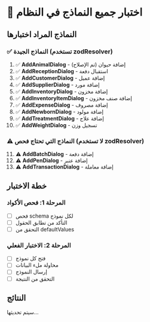 # 🧪 اختبار جميع النماذج في النظام

## النماذج المراد اختبارها

### ✅ النماذج الجيدة (تستخدم zodResolver)
1. ✅ **AddAnimalDialog** - إضافة حيوان (تم الإصلاح)
2. ✅ **AddReceptionDialog** - استقبال دفعة
3. ✅ **AddCustomerDialog** - إضافة عميل
4. ✅ **AddSupplierDialog** - إضافة مورد
5. ✅ **AddInventoryDialog** - إضافة مخزون
6. ✅ **AddInventoryItemDialog** - إضافة صنف مخزون
7. ✅ **AddExpenseDialog** - إضافة مصروف
8. ✅ **AddNewbornDialog** - إضافة مولود
9. ✅ **AddTreatmentDialog** - إضافة علاج
10. ✅ **AddWeightDialog** - تسجيل وزن

### ⚠️ النماذج التي تحتاج فحص (لا تستخدم zodResolver)
11. ⚠️ **AddBatchDialog** - إضافة دفعة
12. ⚠️ **AddPenDialog** - إضافة عنبر
13. ⚠️ **AddTransactionDialog** - إضافة معاملة

## خطة الاختبار

### المرحلة 1: فحص الأكواد
- [ ] فحص schema لكل نموذج
- [ ] التأكد من تطابق الحقول
- [ ] التحقق من defaultValues

### المرحلة 2: الاختبار الفعلي
- [ ] فتح كل نموذج
- [ ] محاولة ملء البيانات
- [ ] إرسال النموذج
- [ ] التحقق من النتيجة

## النتائج

سيتم تحديثها...

